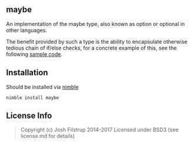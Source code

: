 maybe
--

An implementation of the maybe type, also 
known as option or optional in other languages. 

The benefit provided by such a type is the ability to
encapsulate otherwise tedious chain of if/else checks,
for a concrete example of this, see the following 
[sample code](src/examples/example.nim).


## Installation
Should be installed via [nimble](http://github.com/nimrod-code/nimble)

``` nimble install maybe ```

## License Info
> Copyright (c) Josh Filstrup 2014-2017
Licensed under BSD3 (see license.md for details)
